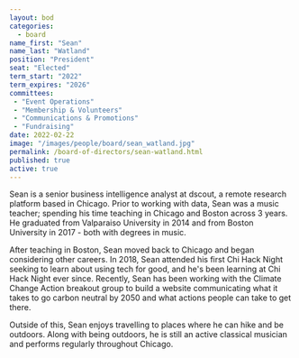 ```yaml
---
layout: bod
categories: 
  - board
name_first: "Sean"
name_last: "Watland"
position: "President"
seat: "Elected"
term_start: "2022"
term_expires: "2026"
committees:
 - "Event Operations"
 - "Membership & Volunteers"
 - "Communications & Promotions"
 - "Fundraising"
date: 2022-02-22
image: "/images/people/board/sean_watland.jpg"
permalink: /board-of-directors/sean-watland.html
published: true
active: true
---
```


Sean is a senior business intelligence analyst at dscout, a remote research platform based in Chicago. Prior to working with data, Sean was a music teacher; spending his time teaching in Chicago and Boston across 3 years. He graduated from Valparaiso University in 2014 and from Boston University in 2017 - both with degrees in music. 

After teaching in Boston, Sean moved back to Chicago and began considering other careers. In 2018, Sean attended his first Chi Hack Night seeking to learn about using tech for good, and he's been learning at Chi Hack Night ever since. Recently, Sean has been working with the Climate Change Action breakout group to build a website communicating what it takes to go carbon neutral by 2050 and what actions people can take to get there. 

Outside of this, Sean enjoys travelling to places where he can hike and be outdoors. Along with being outdoors, he is still an active classical musician and performs regularly throughout Chicago.